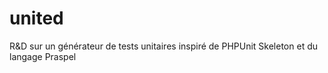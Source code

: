 united
======

R&amp;D sur un générateur de tests unitaires inspiré de PHPUnit Skeleton et du langage Praspel
